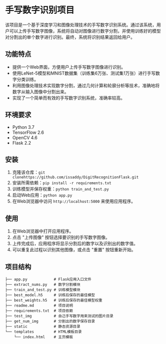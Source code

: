 # 手写数字识别项目

该项目是一个基于深度学习和图像处理技术的手写数字识别系统。通过该系统，用户可以上传手写数字图像，系统将自动对图像进行数字分割，并使用训练好的模型对分割出的单个数字进行识别。最终，系统将识别结果返回给用户。

## 功能特点

- 提供一个Web界面，方便用户上传手写数字图像进行识别。
- 使用LeNet-5模型和MNIST数据集（训练集6万张、测试集1万张）进行手写数字分类训练。
- 利用图像处理技术实现数字分割，通过几何计算和轮廓分析等技术，准确地将数字从输入图像中分割出来。
- 实现了一个简单而有效的手写数字识别系统，准确率较高。

## 环境要求

- Python 3.7
- TensorFlow 2.6
- OpenCV 4.6
- Flask 2.2

## 安装

1. 克隆该仓库：`git clonehttps://github.com/issaddy/DigitRecognitionFlask.git`
2. 安装所需依赖：`pip install -r requirements.txt`
3. 训练模型并保存权重：`python train_and_test.py`
4. 启动Web应用：`python app.py`
5. 在Web浏览器中访问 `http://localhost:5000` 来使用应用程序。

## 使用

1. 在Web浏览器中打开应用程序。
2. 点击 "上传图像" 按钮选择要识别的手写数字图像。
3. 上传完成后，应用程序将显示分割后的数字以及识别出的数字值。
4. 可以重复此过程以识别其他图像，或点击 "重置" 按钮重新开始。

## 项目结构

```
├── app.py            # Flask应用入口文件
├── extract_nums.py   # 数字分割模块
├── train_and_test.py # 训练模型模块
├── best_model.h5     # 训练后保存的最佳模型
├── best_weights.h5   # 训练后保存的最佳模型权重
├── readme.md         # 项目说明
├── requirements.txt  # 项目依赖
├── test_img          # 自己手写数字用来测试的图片目录
├── get_num_img       # 分割出的数字保存目录
├── static            # 静态资源目录
└── templates         # HTML模板目录
    └── index.html    # 主页模板
```

